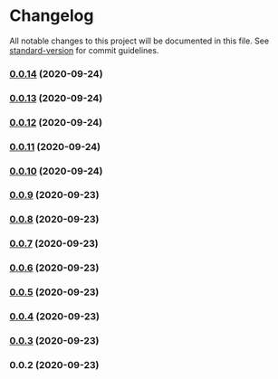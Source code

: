 # Changelog

All notable changes to this project will be documented in this file. See [standard-version](https://github.com/conventional-changelog/standard-version) for commit guidelines.

### [0.0.14](https://github.com/gopuff/healthz/compare/v0.0.13...v0.0.14) (2020-09-24)

### [0.0.13](https://github.com/gopuff/healthz/compare/v0.0.12...v0.0.13) (2020-09-24)

### [0.0.12](https://github.com/gopuff/healthz/compare/v0.0.11...v0.0.12) (2020-09-24)

### [0.0.11](https://github.com/gopuff/healthz/compare/v0.0.10...v0.0.11) (2020-09-24)

### [0.0.10](https://github.com/gopuff/healthz/compare/v0.0.9...v0.0.10) (2020-09-24)

### [0.0.9](https://github.com/gopuff/healthz/compare/v0.0.8...v0.0.9) (2020-09-23)

### [0.0.8](https://github.com/gopuff/healthz/compare/v0.0.7...v0.0.8) (2020-09-23)

### [0.0.7](https://github.com/gopuff/healthz/compare/v0.0.6...v0.0.7) (2020-09-23)

### [0.0.6](https://github.com/gopuff/healthz/compare/v0.0.5...v0.0.6) (2020-09-23)

### [0.0.5](https://github.com/gopuff/healthz/compare/v0.0.4...v0.0.5) (2020-09-23)

### [0.0.4](https://github.com/gopuff/healthz/compare/v0.0.3...v0.0.4) (2020-09-23)

### [0.0.3](https://github.com/gopuff/healthz/compare/v0.0.2...v0.0.3) (2020-09-23)

### 0.0.2 (2020-09-23)
